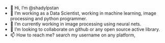 - 👋 Hi, I’m @shadylpstan
- 👀 I’m working as a Data Scientist, working in machine learning, image processing and python programmer.
- 🌱 I’m currently working in image processing using neural nets.
- 💞️ I’m looking to collaborate on github or any open source active library.
- 📫 How to reach me? search my username on any platform,

<!---
shadylpstan/shadylpstan is a ✨ special ✨ repository because its `README.md` (this file) appears on your GitHub profile.
You can click the Preview link to take a look at your changes.
--->
